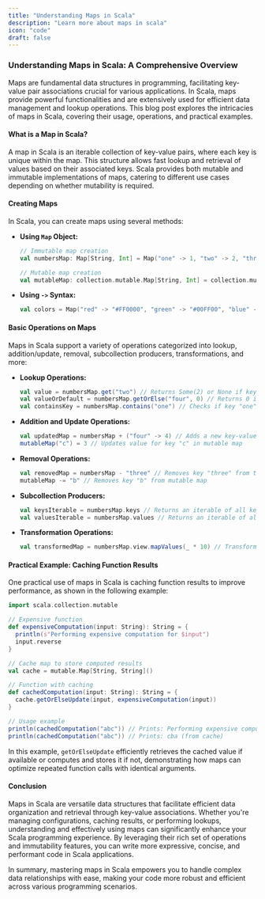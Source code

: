 ```yaml
---
title: "Understanding Maps in Scala"
description: "Learn more about maps in scala"
icon: "code"
draft: false
---
```

### Understanding Maps in Scala: A Comprehensive Overview

Maps are fundamental data structures in programming, facilitating key-value pair associations crucial for various applications. In Scala, maps provide powerful functionalities and are extensively used for efficient data management and lookup operations. This blog post explores the intricacies of maps in Scala, covering their usage, operations, and practical examples.

#### What is a Map in Scala?

A map in Scala is an iterable collection of key-value pairs, where each key is unique within the map. This structure allows fast lookup and retrieval of values based on their associated keys. Scala provides both mutable and immutable implementations of maps, catering to different use cases depending on whether mutability is required.

#### Creating Maps

In Scala, you can create maps using several methods:

- **Using `Map` Object:**
  ```scala
  // Immutable map creation
  val numbersMap: Map[String, Int] = Map("one" -> 1, "two" -> 2, "three" -> 3)

  // Mutable map creation
  val mutableMap: collection.mutable.Map[String, Int] = collection.mutable.Map("a" -> 1, "b" -> 2)
  ```

- **Using `->` Syntax:**
  ```scala
  val colors = Map("red" -> "#FF0000", "green" -> "#00FF00", "blue" -> "#0000FF")
  ```

#### Basic Operations on Maps

Maps in Scala support a variety of operations categorized into lookup, addition/update, removal, subcollection producers, transformations, and more:

- **Lookup Operations:**
  ```scala
  val value = numbersMap.get("two") // Returns Some(2) or None if key not found
  val valueOrDefault = numbersMap.getOrElse("four", 0) // Returns 0 if key "four" not found
  val containsKey = numbersMap.contains("one") // Checks if key "one" exists
  ```

- **Addition and Update Operations:**
  ```scala
  val updatedMap = numbersMap + ("four" -> 4) // Adds a new key-value pair to the map
  mutableMap("c") = 3 // Updates value for key "c" in mutable map
  ```

- **Removal Operations:**
  ```scala
  val removedMap = numbersMap - "three" // Removes key "three" from the map
  mutableMap -= "b" // Removes key "b" from mutable map
  ```

- **Subcollection Producers:**
  ```scala
  val keysIterable = numbersMap.keys // Returns an iterable of all keys
  val valuesIterable = numbersMap.values // Returns an iterable of all values
  ```

- **Transformation Operations:**
  ```scala
  val transformedMap = numbersMap.view.mapValues(_ * 10) // Transforms values in the map
  ```

#### Practical Example: Caching Function Results

One practical use of maps in Scala is caching function results to improve performance, as shown in the following example:

```scala
import scala.collection.mutable

// Expensive function
def expensiveComputation(input: String): String = {
  println(s"Performing expensive computation for $input")
  input.reverse
}

// Cache map to store computed results
val cache = mutable.Map[String, String]()

// Function with caching
def cachedComputation(input: String): String = {
  cache.getOrElseUpdate(input, expensiveComputation(input))
}

// Usage example
println(cachedComputation("abc")) // Prints: Performing expensive computation for abc; cba
println(cachedComputation("abc")) // Prints: cba (from cache)
```

In this example, `getOrElseUpdate` efficiently retrieves the cached value if available or computes and stores it if not, demonstrating how maps can optimize repeated function calls with identical arguments.

#### Conclusion

Maps in Scala are versatile data structures that facilitate efficient data organization and retrieval through key-value associations. Whether you're managing configurations, caching results, or performing lookups, understanding and effectively using maps can significantly enhance your Scala programming experience. By leveraging their rich set of operations and immutability features, you can write more expressive, concise, and performant code in Scala applications.

In summary, mastering maps in Scala empowers you to handle complex data relationships with ease, making your code more robust and efficient across various programming scenarios.